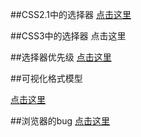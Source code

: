 
##CSS2.1中的选择器
[点击这里](选择器.md)

##CSS3中的选择器
点击这里

##选择器优先级
[点击这里](选择器的优先级.md)

##可视化格式模型

[点击这里](可视化格式模型.md)


##浏览器的bug
[点击这里](浏览器bug.md)
